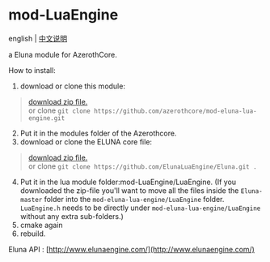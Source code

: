 # mod-LuaEngine
 english | [中文说明](README_CN.md)

a Eluna module for AzerothCore.

How to install:

1. download or clone this module:  
>   [download zip file.](https://github.com/azerothcore/mod-eluna-lua-engine/archive/master.zip)  
>   or clone `git clone https://github.com/azerothcore/mod-eluna-lua-engine.git`  
2. Put it in the modules folder of the Azerothcore.  
3. download or clone the ELUNA core file:  
>   [download zip file.](https://github.com/ElunaLuaEngine/Eluna/archive/master.zip)  
>   or clone `git clone https://github.com/ElunaLuaEngine/Eluna.git .`  
4. Put it in the lua module folder:mod-LuaEngine/LuaEngine. (If you downloaded the zip-file you'll want to move all the files inside the `Eluna-master` folder into the `mod-eluna-lua-engine/LuaEngine` folder. `LuaEngine.h` needs to be directly under `mod-eluna-lua-engine/LuaEngine` without any extra sub-folders.)
5. cmake again  
6. rebuild. 

Eluna API : [http://www.elunaengine.com/](http://www.elunaengine.com/)

